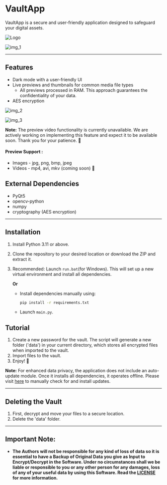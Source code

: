 
# VaultApp

VaultApp is a secure and user-friendly application designed to safeguard your digital assets.

![Logo](https://github.com/sdmdg/vaultapp/assets/151946448/68282bff-03ca-4c43-877b-fd961e1763da)

![img_1](https://github.com/sdmdg/vaultapp/assets/151946448/a5da6b4a-49b8-48d2-8bc1-7604353dd7db)

---

## Features

* Dark mode with a user-friendly UI
* Live previews and thumbnails for common media file types
   - All previews processed in RAM. This approach guarantees the confidentiality of your data.
* AES encryption

![img_2](https://github.com/sdmdg/vaultapp/assets/151946448/eb1405f0-8135-456b-9193-c7341a313b93)

![img_3](https://github.com/sdmdg/vaultapp/assets/151946448/d900087c-46bc-42e2-ab01-d8c91d5a8156)


**Note:** The preview video functionality is currently unavailable. We are actively working on implementing this feature and expect it to be available soon. Thank you for your patience. 🙂

#### Preview Support :

* Images - jpg, png, bmp, jpeg
* Videos - mp4, avi, mkv (coming soon) 🙂

## External Dependencies

* PyQt5
* opencv-python
* numpy
* cryptography (AES encryption)

---

## Installation

1. Install Python 3.11 or above.
2. Clone the repository to your desired location or download the ZIP and extract it.
3. Recommended: Launch `run.bat`(for Windows). This will set up a new virtual environment and install all dependencies.

   **Or**

   - Install dependencies manually using:
     ```bash
     pip install -r requirements.txt
     ```
   - Launch `main.py`.

## Tutorial

1. Create a new password for the vault. The script will generate a new folder ('data') in your current directory, which stores all encrypted files when imported to the vault.
2. Import files to the vault.
3. Enjoy! 🙂

**Note:** For enhanced data privacy, the application does not include an auto-update module. Once it installs all dependencies, it operates offline. Please visit [here](https://github.com/sdmdg/vaultapp/) to manually check for and install updates.

---

## Deleting the Vault

1. First, decrypt and move your files to a secure location.
2. Delete the 'data' folder.

---

## Important Note:

-	**The Authors will not be responsible for any kind of loss of data so it is essential to have a Backup of Original Data you give as Input to Encrypt/Decrypt in the Software. Under no circumstances shall we be liable or responsible to you or any other person for any damages, loss of any of your useful data by using this Software. Read the [LICENSE](https://github.com/sdmdg/vaultapp/blob/master/LICENSE) for more information.**
